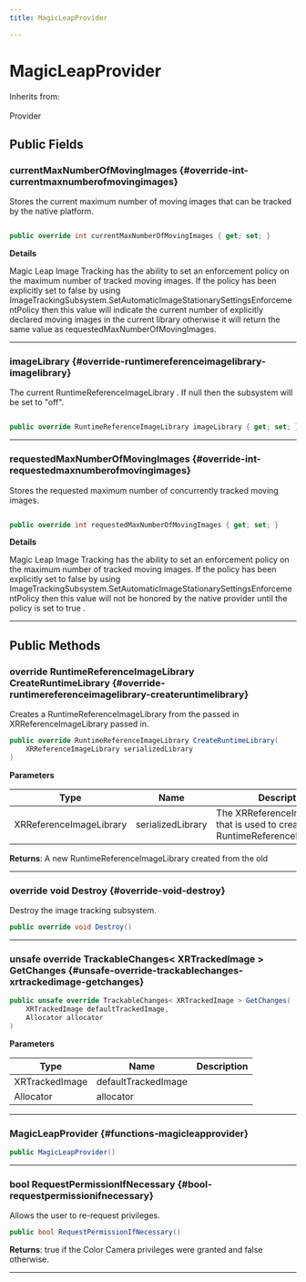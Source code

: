 ```yaml
---
title: MagicLeapProvider

---
```


# MagicLeapProvider







Inherits from: <br></br>Provider




## Public Fields

### currentMaxNumberOfMovingImages {#override-int-currentmaxnumberofmovingimages}

Stores the current maximum number of moving images that can be tracked by the native platform. 

```csharp

public override int currentMaxNumberOfMovingImages { get; set; }

```


**Details**

Magic Leap Image Tracking has the ability to set an enforcement policy on the maximum number of tracked moving images. If the policy has been explicitly set to  false  by using ImageTrackingSubsystem.SetAutomaticImageStationarySettingsEnforcementPolicy then this value will indicate the current number of explicitly declared moving images in the current library otherwise it will return the same value as requestedMaxNumberOfMovingImages. 





-----------

### imageLibrary {#override-runtimereferenceimagelibrary-imagelibrary}

The current  RuntimeReferenceImageLibrary . If  null  then the subsystem will be set to "off". 

```csharp

public override RuntimeReferenceImageLibrary imageLibrary { get; set; }

```






-----------

### requestedMaxNumberOfMovingImages {#override-int-requestedmaxnumberofmovingimages}

Stores the requested maximum number of concurrently tracked moving images. 

```csharp

public override int requestedMaxNumberOfMovingImages { get; set; }

```


**Details**

Magic Leap Image Tracking has the ability to set an enforcement policy on the maximum number of tracked moving images. If the policy has been explicitly set to  false  by using ImageTrackingSubsystem.SetAutomaticImageStationarySettingsEnforcementPolicy then this value will not be honored by the native provider until the policy is set to  true . 





-----------

## Public Methods

### override RuntimeReferenceImageLibrary CreateRuntimeLibrary {#override-runtimereferenceimagelibrary-createruntimelibrary}

Creates a  RuntimeReferenceImageLibrary  from the passed in  XRReferenceImageLibrary  passed in. 

```csharp
public override RuntimeReferenceImageLibrary CreateRuntimeLibrary(
    XRReferenceImageLibrary serializedLibrary
)
```


**Parameters**

| Type | Name  | Description  | 
|--|--|--|
| XRReferenceImageLibrary |serializedLibrary|The  XRReferenceImageLibrary  that is used to create the  RuntimeReferenceImageLibrary |






**Returns**: A new  RuntimeReferenceImageLibrary  created from the old 



-----------

### override void Destroy {#override-void-destroy}

Destroy the image tracking subsystem. 

```csharp
public override void Destroy()
```






-----------

### unsafe override TrackableChanges&lt; XRTrackedImage &gt; GetChanges {#unsafe-override-trackablechanges-xrtrackedimage-getchanges}

```csharp
public unsafe override TrackableChanges< XRTrackedImage > GetChanges(
    XRTrackedImage defaultTrackedImage,
    Allocator allocator
)
```


**Parameters**

| Type | Name  | Description  | 
|--|--|--|
| XRTrackedImage |defaultTrackedImage||
| Allocator |allocator||






-----------

###  MagicLeapProvider {#functions-magicleapprovider}

```csharp
public MagicLeapProvider()
```






-----------

### bool RequestPermissionIfNecessary {#bool-requestpermissionifnecessary}

Allows the user to re-request privileges. 

```csharp
public bool RequestPermissionIfNecessary()
```






**Returns**:  true  if the Color Camera privileges were granted and  false  otherwise. 



-----------

